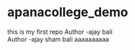 # apanacollege_demo
this is my first repo
Author -ajay bali
<br>
Author -ajay  sham bali 
aaaaaaaaaa
